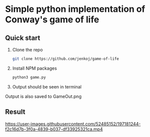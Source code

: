 # Simple python implementation of Conway's game of life

## Quick start 

1. Clone the repo
   ```sh
   git clone https://github.com/jenkoj/game-of-life
   ```
2. Install NPM packages
   ```sh
   python3 game.py
   ```
3. Output should be seen in terminal


Output is also saved to GameOut.png
   

## Result

https://user-images.githubusercontent.com/52485152/197181244-f2c16d7b-3f0a-4839-b037-df33925321ca.mp4

